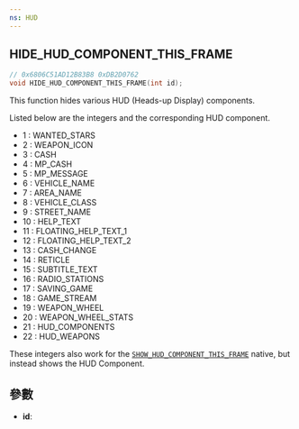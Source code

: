 ```yaml
---
ns: HUD
---
```

## HIDE_HUD_COMPONENT_THIS_FRAME

```c
// 0x6806C51AD12B83B8 0xDB2D0762
void HIDE_HUD_COMPONENT_THIS_FRAME(int id);
```

This function hides various HUD (Heads-up Display) components.

Listed below are the integers and the corresponding HUD component.
- 1 : WANTED_STARS
- 2 : WEAPON_ICON
- 3 : CASH
- 4 : MP_CASH
- 5 : MP_MESSAGE
- 6 : VEHICLE_NAME
- 7 : AREA_NAME
- 8 : VEHICLE_CLASS
- 9 : STREET_NAME
- 10 : HELP_TEXT
- 11 : FLOATING_HELP_TEXT_1
- 12 : FLOATING_HELP_TEXT_2
- 13 : CASH_CHANGE
- 14 : RETICLE
- 15 : SUBTITLE_TEXT
- 16 : RADIO_STATIONS
- 17 : SAVING_GAME
- 18 : GAME_STREAM
- 19 : WEAPON_WHEEL
- 20 : WEAPON_WHEEL_STATS
- 21 : HUD_COMPONENTS
- 22 : HUD_WEAPONS

These integers also work for the [`SHOW_HUD_COMPONENT_THIS_FRAME`](#_0x0B4DF1FA60C0E664) native, but instead shows the HUD Component.


## 參數
* **id**: 

